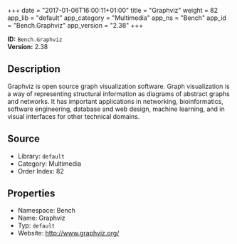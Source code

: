 ﻿+++
date = "2017-01-06T16:00:11+01:00"
title = "Graphviz"
weight = 82
app_lib = "default"
app_category = "Multimedia"
app_ns = "Bench"
app_id = "Bench.Graphviz"
app_version = "2.38"
+++

**ID:** `Bench.Graphviz`  
**Version:** 2.38  
<!--more-->

## Description
Graphviz is open source graph visualization software.
Graph visualization is a way of representing structural information as diagrams
of abstract graphs and networks. It has important applications in networking,
bioinformatics,  software engineering, database and web design, machine learning,
and in visual interfaces for other technical domains.

## Source

* Library: `default`
* Category: Multimedia
* Order Index: 82

## Properties

* Namespace: Bench
* Name: Graphviz
* Typ: `default`
* Website: <http://www.graphviz.org/>

